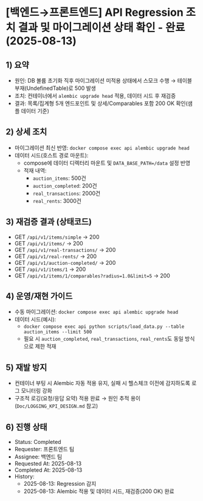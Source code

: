 # [백엔드→프론트엔드] API Regression 조치 결과 및 마이그레이션 상태 확인 - 완료 (2025-08-13)

## 1) 요약

- 원인: DB 볼륨 초기화 직후 마이그레이션 미적용 상태에서 스모크 수행 → 테이블 부재(UndefinedTable)로 500 발생
- 조치: 컨테이너에서 `alembic upgrade head` 적용, 데이터 시드 후 재검증
- 결과: 목록/집계형 5개 엔드포인트 및 상세/Comparables 포함 200 OK 확인(샘플 데이터 기준)

## 2) 상세 조치

- 마이그레이션 최신 반영: `docker compose exec api alembic upgrade head`
- 데이터 시드(호스트 경로 마운트):
  - compose에 데이터 디렉터리 마운트 및 `DATA_BASE_PATH=/data` 설정 반영
  - 적재 내역:
    - `auction_items`: 500건
    - `auction_completed`: 200건
    - `real_transactions`: 2000건
    - `real_rents`: 3000건

## 3) 재검증 결과 (상태코드)

- GET `/api/v1/items/simple` → 200
- GET `/api/v1/items/` → 200
- GET `/api/v1/real-transactions/` → 200
- GET `/api/v1/real-rents/` → 200
- GET `/api/v1/auction-completed/` → 200
- GET `/api/v1/items/1` → 200
- GET `/api/v1/items/1/comparables?radius=1.0&limit=5` → 200

## 4) 운영/재현 가이드

- 수동 마이그레이션: `docker compose exec api alembic upgrade head`
- 데이터 시드(예시):
  - `docker compose exec api python scripts/load_data.py --table auction_items --limit 500`
  - 필요 시 `auction_completed`, `real_transactions`, `real_rents`도 동일 방식으로 제한 적재

## 5) 재발 방지

- 컨테이너 부팅 시 Alembic 자동 적용 유지, 실패 시 헬스체크 이전에 감지하도록 로그 모니터링 강화
- 구조적 로깅(요청/응답 요약) 적용 완료 → 원인 추적 용이(`Doc/LOGGING_KPI_DESIGN.md` 참고)

## 6) 진행 상태

- Status: Completed
- Requester: 프론트엔드 팀
- Assignee: 백엔드 팀
- Requested At: 2025-08-13
- Completed At: 2025-08-13
- History:
  - 2025-08-13: Regression 감지
  - 2025-08-13: Alembic 적용 및 데이터 시드, 재검증(200 OK) 완료

